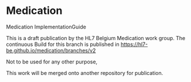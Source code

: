 # Medication

Medication ImplementationGuide

This is a draft publication by the HL7 Belgium Medication work group. 
The continuous Build for this branch is published in https://hl7-be.github.io/medication/branches/v2 

Not to be used for any other purpose,

This work will be merged onto another repository for publication.

